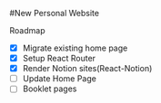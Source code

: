 #New Personal Website

Roadmap

- [X] Migrate existing home page
- [X] Setup React Router
- [X] Render Notion sites(React-Notion)
- [ ] Update Home Page
- [ ] Booklet pages